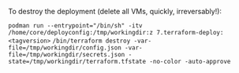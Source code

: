 To destroy the deployment (delete all VMs, quickly, irreversably!):

`podman run --entrypoint="/bin/sh" -itv /home/core/deployconfig:/tmp/workingdir:z 7.terraform-deploy:<tagversion>`
`/bin/terraform destroy -var-file=/tmp/workingdir/config.json -var-file=/tmp/workingdir/secrets.json -state=/tmp/workingdir/terraform.tfstate -no-color -auto-approve`
